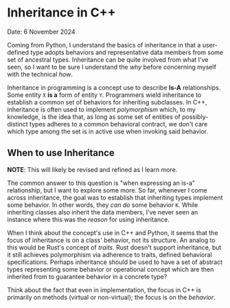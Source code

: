 # Inheritance in C++

Date: 6 November 2024

Coming from Python, I understand the basics of inheritance in that a user-defined type
adopts behaviors and representative data members from some set of ancestral types.
Inheritance can be quite involved from what I've seen, so I want to be sure I understand
the *why* before concerning myself with the technical *how*.

Inheritance in programming is a concept use to describe **Is-A** relationships. Some entity
`X` **is a** form of entity `Y`. Programmers wield inheritance to establish a common set of
behaviors for inheriting subclasses.  In C++, inheritance is often used to implement
*polymorphism* which, to my knowledge, is the idea that, as long as some set of entities of
possibly-distinct types adheres to a common behavioral contract, we don't care which type
among the set is in active use when invoking said behavior.


## When to use Inheritance

**NOTE**: This will likely be revised and refined as I learn more.

The common answer to this question is "when expressing an is-a" relationship, but I want to
explore some more. So far, whenever I come across inheritance, the goal was to establish
that inheriting types implement some behavior. In other words, they *can do* some behavior
`K`. While inheriting classes also inherit the data members, I've never seen an instance
where this was the *reason* for using inheritance. 

When I think about the concept's use in C++ and Python, it seems that the focus of
inheritance is on a class' behavior, not its structure. An analog to this would be Rust's
concept of *traits*. Rust doesn't support inheritance, but it still achieves polymorphism
via adherence to traits, defined behavioral specifications. Perhaps inheritance should be
used to have a set of abstract types representing some behavior or operational concept
which are then inherited from to guarantee behavior in a concrete type?

Think about the fact that even in implementation, the focus in C++ is primarily on methods
(virtual or non-virtual); the focus is on the *behavior*. 
